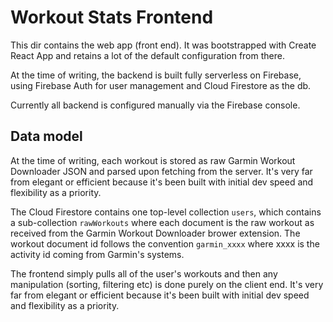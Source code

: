 # Workout Stats Frontend

This dir contains the web app (front end). It was bootstrapped with Create React
App and retains a lot of the default configuration from there.

At the time of writing, the backend is built fully serverless on Firebase, using
Firebase Auth for user management and Cloud Firestore as the db.

Currently all backend is configured manually via the Firebase console.

## Data model

At the time of writing, each workout is stored as raw Garmin Workout
Downloader JSON and parsed upon fetching from the server. It's very far from
elegant or efficient because it's been built with initial dev speed and
flexibility as a priority.

The Cloud Firestore contains one top-level collection `users`, which contains
a sub-collection `rawWorkouts` where each document is the raw workout as received
from the Garmin Workout Downloader brower extension. The workout document id
follows the convention `garmin_xxxx` where xxxx is the activity id coming from
Garmin's systems.

The frontend simply pulls all of the user's workouts and then any manipulation
(sorting, filtering etc) is done purely on the client end. It's very far from
elegant or efficient because it's been built with initial dev speed and
flexibility as a priority.

